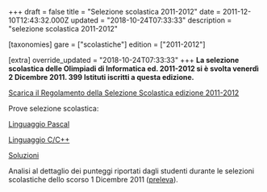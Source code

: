 +++
draft = false
title = "Selezione scolastica 2011-2012"
date = 2011-12-10T12:43:32.000Z
updated = "2018-10-24T07:33:33"
description = "selezione scolastica 2011-2012"

[taxonomies]
gare = ["scolastiche"]
edition = ["2011-2012"]

[extra]
override_updated = "2018-10-24T07:33:33"
+++
**La selezione scolastica delle Olimpiadi di Informatica ed. 2011-2012 si è svolta venerdì 2 Dicembre 2011. 399 Istituti iscritti a questa edizione.**
<!-- more -->


[Scarica il Regolamento della Selezione Scolastica edizione 2011-2012](<http://www.olimpiadi-informatica.it/files/OII-RegSelScolastica_dic2011(1).pdf>)

Prove selezione scolastica:

[Linguaggio Pascal](<http://www.olimpiadi-informatica.it/files/Selez_scol__2011_Pascal(1).pdf>)

[Linguaggio C/C++](<http://www.olimpiadi-informatica.it/files/Selez_scol__2011_C(1).pdf>)

[Soluzioni](http://www.olimpiadi-informatica.it/files/Selez_scol%20_2011_SOLUZIONI.pdf)

Analisi al dettaglio dei punteggi riportati dagli studenti durante le selezioni scolastiche dello scorso 1 Dicembre 2011 ([preleva](http://www.olimpiadi-informatica.it/files/Analisi%20risultati%202011.pdf)).
